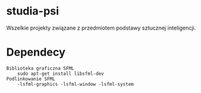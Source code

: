 # studia-psi
Wszelkie projekty związane z przedmiotem podstawy sztucznej inteligencji.

# Dependecy
    Biblioteka graficzna SFML
        sudo apt-get install libsfml-dev
    Podlinkowanie SFML
        -lsfml-graphics -lsfml-window -lsfml-system
